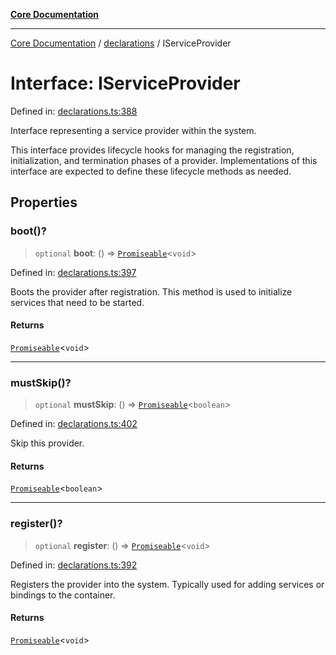 [**Core Documentation**](../../README.md)

***

[Core Documentation](../../README.md) / [declarations](../README.md) / IServiceProvider

# Interface: IServiceProvider

Defined in: [declarations.ts:388](https://github.com/stonemjs/core/blob/3581a30de158e951ead319c3cc6abead0be9639f/src/declarations.ts#L388)

Interface representing a service provider within the system.

This interface provides lifecycle hooks for managing the registration,
initialization, and termination phases of a provider. Implementations
of this interface are expected to define these lifecycle methods as needed.

## Properties

### boot()?

> `optional` **boot**: () => [`Promiseable`](../type-aliases/Promiseable.md)\<`void`\>

Defined in: [declarations.ts:397](https://github.com/stonemjs/core/blob/3581a30de158e951ead319c3cc6abead0be9639f/src/declarations.ts#L397)

Boots the provider after registration. This method is used to initialize services that need to be started.

#### Returns

[`Promiseable`](../type-aliases/Promiseable.md)\<`void`\>

***

### mustSkip()?

> `optional` **mustSkip**: () => [`Promiseable`](../type-aliases/Promiseable.md)\<`boolean`\>

Defined in: [declarations.ts:402](https://github.com/stonemjs/core/blob/3581a30de158e951ead319c3cc6abead0be9639f/src/declarations.ts#L402)

Skip this provider.

#### Returns

[`Promiseable`](../type-aliases/Promiseable.md)\<`boolean`\>

***

### register()?

> `optional` **register**: () => [`Promiseable`](../type-aliases/Promiseable.md)\<`void`\>

Defined in: [declarations.ts:392](https://github.com/stonemjs/core/blob/3581a30de158e951ead319c3cc6abead0be9639f/src/declarations.ts#L392)

Registers the provider into the system. Typically used for adding services or bindings to the container.

#### Returns

[`Promiseable`](../type-aliases/Promiseable.md)\<`void`\>
